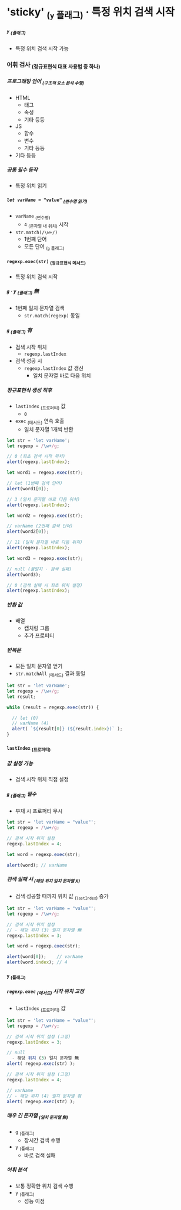 'sticky' <sub>(`y` 플래그)</sub> · 특정 위치 검색 시작
====

##### `y` <sub>(플래그)</sub>
- 특정 위치 검색 시작 가능

### 어휘 검사 <sub>(정규표현식 대표 사용법 중 하나)</sub>

##### 프로그래밍 언어 <sub>(구조적 요소 분석 수행)</sub>
- HTML
  - 태그
  - 속성
  - 기타 등등
- JS
  - 함수
  - 변수
  - 기타 등등
- 기타 등등

##### 공통 필수 동작
- 특정 위치 읽기

##### `let varName = "value"` <sub>(변수명 읽기)</sub>
- `varName` <sub>(변수명)</sub>
  - `4` <sub>(문자열 내 위치)</sub> 시작
- `str.match(/\w+/)`
  - 1번째 단어
  - 모든 단어 <sub>(`g` 플래그)</sub>

#### `regexp.exec(str)` <sub>(정규표현식 메서드)</sub>
- 특정 위치 검색 시작

##### `g` · `y` <sub>(플래그)</sub> 無
- 1번째 일치 문자열 검색
  - `str.match(regexp)` 동일

##### `g` <sub>(플래그)</sub> 有
- 검색 시작 위치
  - `regexp.lastIndex`
- 검색 성공 시
  - `regexp.lastIndex` 값 갱신
    - 일치 문자열 바로 다음 위치

##### 정규표현식 생성 직후
- `lastIndex` <sub>(프로퍼티)</sub> 값
  - `0`
- `exec` <sub>(메서드)</sub> 연속 호출
  - 일치 문자열 1개씩 반환
```javascript
let str = 'let varName';
let regexp = /\w+/g;

// 0 (최초 검색 시작 위치)
alert(regexp.lastIndex);

let word1 = regexp.exec(str);

// let (1번째 검색 단어)
alert(word1[0]);

// 3 (일치 문자열 바로 다음 위치)
alert(regexp.lastIndex);

let word2 = regexp.exec(str);

// varName (2번째 검색 단어)
alert(word2[0]);

// 11 (일치 문자열 바로 다음 위치)
alert(regexp.lastIndex);

let word3 = regexp.exec(str);

// null (불일치 · 검색 실패)
alert(word3);

// 0 (검색 실패 시 최초 위치 설정)
alert(regexp.lastIndex);
```

##### 반환 값
- 배열
  - 캡처링 그룹
  - 추가 프로퍼티

##### 반복문
- 모든 일치 문자열 얻기
- `str.matchAll` <sub>(메서드)</sub> 결과 동일
```javascript
let str = 'let varName';
let regexp = /\w+/g;
let result;

while (result = regexp.exec(str)) {

  // let (0)
  // varName (4)
  alert( `${result[0]} (${result.index})` );
}
```

#### `lastIndex` <sub>(프로퍼티)</sub>

##### 값 설정 가능
- 검색 시작 위치 직접 설정

##### `g` <sub>(플래그)</sub> 필수
- 부재 시 프로퍼티 무시
```javascript
let str = 'let varName = "value"';
let regexp = /\w+/g;

// 검색 시작 위치 설정
regexp.lastIndex = 4;

let word = regexp.exec(str);

alert(word); // varName
```

##### 검색 실패 시 <sub>(해당 위치 일치 문자열 X)</sub>
- 검색 성공할 때까지 위치 값 <sub>(`lastIndex`)</sub> 증가
```javascript
let str = 'let varName = "value"';
let regexp = /\w+/g;

// 검색 시작 위치 설정
// - 해당 위치 (3) 일치 문자열 無
regexp.lastIndex = 3;

let word = regexp.exec(str);

alert(word[0]);    // varName
alert(word.index); // 4
```

#### `y` <sub>(플래그)</sub>

##### `regexp.exec` <sub>(메서드)</sub> 시작 위치 고정
- `lastIndex` <sub>(프로퍼티)</sub> 값
```javascript
let str = 'let varName = "value"';
let regexp = /\w+/y;

// 검색 시작 위치 설정 (고정)
regexp.lastIndex = 3;

// null
  - 해당 위치 (3) 일치 문자열 無
alert( regexp.exec(str) );

// 검색 시작 위치 설정 (고정)
regexp.lastIndex = 4;

// varName
// - 해당 위치 (4) 일치 문자열 有
alert( regexp.exec(str) );
```

##### 매우 긴 문자열 <sub>(일치 문자열 無)</sub>
- `g` <sub>(플래그)</sub>
  - 장시간 검색 수행
- `y` <sub>(플래그)</sub>
  - 바로 검색 실패

##### 어휘 분석
- 보통 정확한 위치 검색 수행
- `y` <sub>(플래그)</sub>
  - 성능 이점
